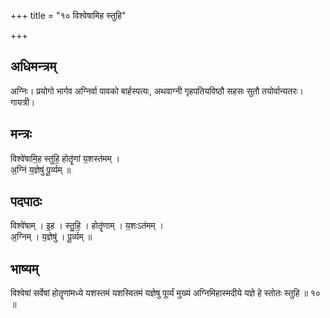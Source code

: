 +++
title = "१० विश्वेषामिह स्तुहि"

+++
## अधिमन्त्रम्
अग्निः। प्रयोगो भार्गव अग्निर्वा पावको बार्हस्पत्यः, अथवाग्नी गृहपतियविष्ठौ सहसः सुतौ तयोर्वान्यतरः। गायत्री।

## मन्त्रः
विश्वे॑षामि॒ह स्तु॑हि॒ होतॄ॑णां य॒शस्त॑मम् ।  
अ॒ग्निं य॒ज्ञेषु॑ पू॒र्व्यम् ॥

## पदपाठः
विश्वे॑षाम् । इ॒ह । स्तु॒हि॒ । होतॄ॑णाम् । य॒शःऽत॑मम् ।  
अ॒ग्निम् । य॒ज्ञेषु॑ । पू॒र्व्यम् ॥

## भाष्यम्
विश्वेषां सर्वेषां होतॄणांमध्ये यशस्तमं यशस्वितमं यज्ञेषु पूर्व्यं मुख्यं अग्निमिहास्मदीये यज्ञे हे स्तोतः स्तुहि ॥ १० ॥